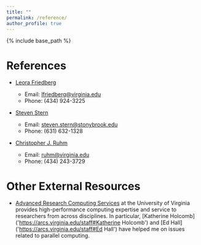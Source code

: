 ```yaml
---
title: ""
permalink: /reference/
author_profile: true
---
```


{% include base_path %}

References
=====
- [Leora Friedberg](http://economics.virginia.edu/people/profile/lfriedberg)
  - Email: lfriedberg@virginia.edu 
  - Phone:  (434) 924-3225 

- [Steven Stern](https://sites.google.com/site/stevensterneconomics/)
  - Email: steven.stern@stonybrook.edu
  - Phone:  (631) 632-1328

- [Christopher J. Ruhm](https://sites.google.com/site/christopherjruhm/home)
  - Email: ruhm@virginia.edu
  - Phone: (434) 243-3729

Other External Resources
=====
- [Advanced Research Computing Services](https://arcs.virginia.edu/) at the University of Virginia provides high-performance computing expertise and service to researchers from across disciplines. In particular, [Katherine Holcomb]('https://arcs.virginia.edu/staff#Katherine Holcomb') and [Ed Hall]('https://arcs.virginia.edu/staff#Ed Hall') have helped me on issues related to parallel computing.
